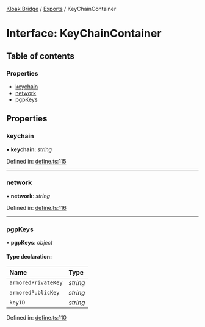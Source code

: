 [Kloak Bridge](../README.md) / [Exports](../modules.md) / KeyChainContainer

# Interface: KeyChainContainer

## Table of contents

### Properties

- [keychain](keychaincontainer.md#keychain)
- [network](keychaincontainer.md#network)
- [pgpKeys](keychaincontainer.md#pgpkeys)

## Properties

### keychain

• **keychain**: *string*

Defined in: [define.ts:115](https://github.com/CoNET-project/kloak-bridge/blob/2fe9d22/src/define.ts#L115)

___

### network

• **network**: *string*

Defined in: [define.ts:116](https://github.com/CoNET-project/kloak-bridge/blob/2fe9d22/src/define.ts#L116)

___

### pgpKeys

• **pgpKeys**: *object*

#### Type declaration:

Name | Type |
:------ | :------ |
`armoredPrivateKey` | *string* |
`armoredPublicKey` | *string* |
`keyID` | *string* |

Defined in: [define.ts:110](https://github.com/CoNET-project/kloak-bridge/blob/2fe9d22/src/define.ts#L110)
